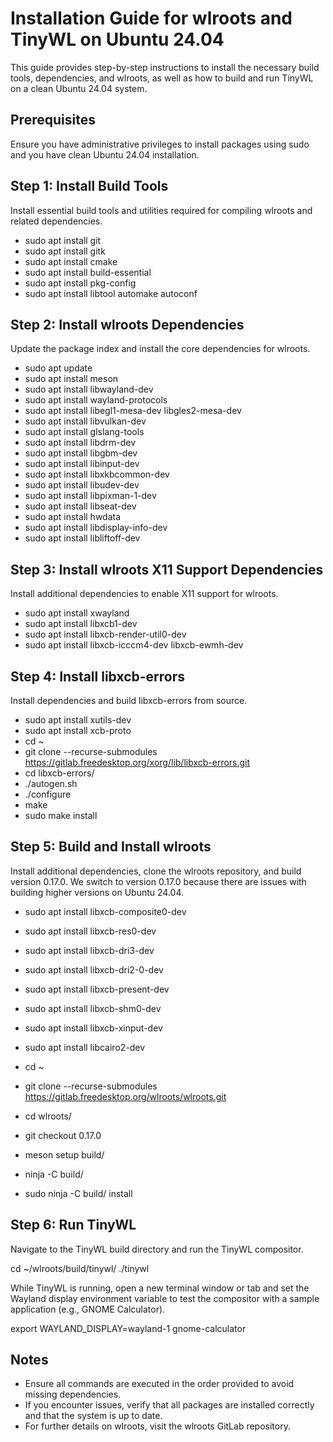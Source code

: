 # Installation Guide for wlroots and TinyWL on Ubuntu 24.04

This guide provides step-by-step instructions to install the necessary build tools, dependencies, and wlroots, as well as how to build and run TinyWL on a clean Ubuntu 24.04 system.

## Prerequisites

Ensure you have administrative privileges to install packages using sudo and you have clean Ubuntu 24.04 installation.

## Step 1: Install Build Tools

Install essential build tools and utilities required for compiling wlroots and related dependencies.

- sudo apt install git
- sudo apt install gitk
- sudo apt install cmake
- sudo apt install build-essential
- sudo apt install pkg-config
- sudo apt install libtool automake autoconf


## Step 2: Install wlroots Dependencies

Update the package index and install the core dependencies for wlroots.

- sudo apt update
- sudo apt install meson
- sudo apt install libwayland-dev
- sudo apt install wayland-protocols
- sudo apt install libegl1-mesa-dev libgles2-mesa-dev
- sudo apt install libvulkan-dev
- sudo apt install glslang-tools
- sudo apt install libdrm-dev
- sudo apt install libgbm-dev
- sudo apt install libinput-dev
- sudo apt install libxkbcommon-dev
- sudo apt install libudev-dev
- sudo apt install libpixman-1-dev
- sudo apt install libseat-dev
- sudo apt install hwdata
- sudo apt install libdisplay-info-dev
- sudo apt install libliftoff-dev


## Step 3: Install wlroots X11 Support Dependencies

Install additional dependencies to enable X11 support for wlroots.

- sudo apt install xwayland
- sudo apt install libxcb1-dev
- sudo apt install libxcb-render-util0-dev
- sudo apt install libxcb-icccm4-dev libxcb-ewmh-dev


## Step 4: Install libxcb-errors

Install dependencies and build libxcb-errors from source.

- sudo apt install xutils-dev
- sudo apt install xcb-proto
- cd ~
- git clone --recurse-submodules https://gitlab.freedesktop.org/xorg/lib/libxcb-errors.git
- cd libxcb-errors/
- ./autogen.sh
- ./configure
- make
- sudo make install


## Step 5: Build and Install wlroots

Install additional dependencies, clone the wlroots repository, and build version 0.17.0. We switch to version 0.17.0 because there are issues with building higher versions on Ubuntu 24.04.

- sudo apt install libxcb-composite0-dev
- sudo apt install libxcb-res0-dev
- sudo apt install libxcb-dri3-dev
- sudo apt install libxcb-dri2-0-dev
- sudo apt install libxcb-present-dev
- sudo apt install libxcb-shm0-dev
- sudo apt install libxcb-xinput-dev
- sudo apt install libcairo2-dev

- cd ~
- git clone --recurse-submodules https://gitlab.freedesktop.org/wlroots/wlroots.git
- cd wlroots/
- git checkout 0.17.0
- meson setup build/
- ninja -C build/
- sudo ninja -C build/ install


## Step 6: Run TinyWL

Navigate to the TinyWL build directory and run the TinyWL compositor.

cd ~/wlroots/build/tinywl/
./tinywl

While TinyWL is running, open a new terminal window or tab and set the Wayland display environment variable to test the compositor with a sample application (e.g., GNOME Calculator).

export WAYLAND_DISPLAY=wayland-1
gnome-calculator

## Notes

- Ensure all commands are executed in the order provided to avoid missing dependencies.
- If you encounter issues, verify that all packages are installed correctly and that the system is up to date.
- For further details on wlroots, visit the wlroots GitLab repository.








